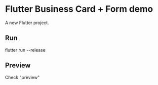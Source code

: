 # Flutter Business Card + Form demo

A new Flutter project.

## Run

flutter run --release

## Preview
Check "preview"
